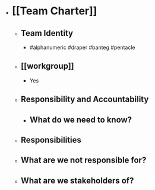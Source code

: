 - # [[Team Charter]]
    - ## Team Identity
        - #alphanumeric #draper #banteg #pentacle
    - ## [[workgroup]]
        - Yes
    - ## Responsibility and Accountability
        - ## What do we need to know?
    - ## Responsibilities
    - ## What are we not responsible for?
    - ## What are we stakeholders of?
